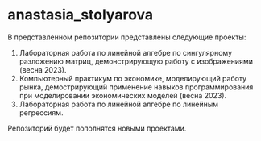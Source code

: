 # anastasia_stolyarova

В представленном репозитории представлены следующие проекты:

1. Лабораторная работа по линейной алгебре по сингулярному разложению матриц, демонстрирующую работу с изображениями (весна 2023).
2. Компьютерный практикум по экономике, моделирующий работу рынка, демострирующий применение навыков программирования при моделировании экономических моделей (весна 2023).
3. Лабораторная работа по линейной алгебре по линейным регрессиям.

Репозиторий будет пополнятся новыми проектами.
